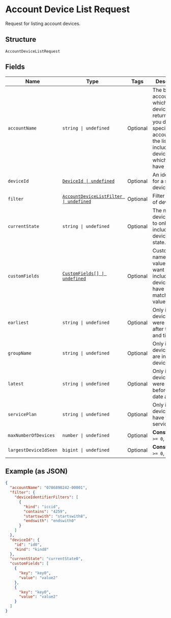 
# Account Device List Request

Request for listing account devices.

## Structure

`AccountDeviceListRequest`

## Fields

| Name | Type | Tags | Description |
|  --- | --- | --- | --- |
| `accountName` | `string \| undefined` | Optional | The billing account for which a list of devices is returned. If you don't specify an accountName, the list includes all devices to which you have access. |
| `deviceId` | [`DeviceId \| undefined`](../../doc/models/device-id.md) | Optional | An identifier for a single device. |
| `filter` | [`AccountDeviceListFilter \| undefined`](../../doc/models/account-device-list-filter.md) | Optional | Filter for a list of devices. |
| `currentState` | `string \| undefined` | Optional | The name of a device state, to only include devices in that state. |
| `customFields` | [`CustomFields[] \| undefined`](../../doc/models/custom-fields.md) | Optional | Custom field names and values, if you want to only include devices that have matching values. |
| `earliest` | `string \| undefined` | Optional | Only include devices that were added after this date and time. |
| `groupName` | `string \| undefined` | Optional | Only include devices that are in this device group. |
| `latest` | `string \| undefined` | Optional | Only include devices that were added before this date and time. |
| `servicePlan` | `string \| undefined` | Optional | Only include devices that have this service plan. |
| `maxNumberOfDevices` | `number \| undefined` | Optional | **Constraints**: `>= 0`, `<= 100` |
| `largestDeviceIdSeen` | `bigint \| undefined` | Optional | **Constraints**: `>= 0`, `<= 100` |

## Example (as JSON)

```json
{
  "accountName": "0786890242-00001",
  "filter": {
    "deviceIdentifierFilters": [
      {
        "kind": "iccid",
        "contains": "4259",
        "startswith": "startswith8",
        "endswith": "endswith0"
      }
    ]
  },
  "deviceId": {
    "id": "id0",
    "kind": "kind8"
  },
  "currentState": "currentState0",
  "customFields": [
    {
      "key": "key0",
      "value": "value2"
    },
    {
      "key": "key0",
      "value": "value2"
    }
  ]
}
```

